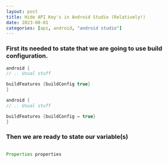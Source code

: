 ```yaml
---
layout: post
title: Hide API Key's in Android Studio (Relatively!)
date: 2023-08-01
categories: [api, android, "android studio"]
---
```


### First its needed to state that we are going to use build configuration.




```groovy
android {
// .. Usual stuff

buildFeatures {buildConfig true}
}
```
```Kotlin
android {
// .. Usual stuff

buildFeatures {buildConfig = true}
}

```




### Then we are ready to state our variable(s)


```groovy

Properties properties 

```
